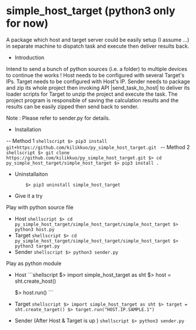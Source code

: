 # simple_host_target (python3 only for now)
A package which host and target server could be easily setup (I assume ...) in separate machine to dispatch task and execute then deliver results back.

 - Introduction

 Intend to send a bunch of python sources (i.e. a folder) to multiple devices to
 continue the works !
 Host needs to be configured with several Target's IPs.
 Target needs to be configured with Host's IP.
 Sender needs to package and zip its whole project then invoking API |send_task_to_host| to deliver its loader scripts for Target to unzip the project and execute the task.
 The project program is responsible of saving the calculation results and the results
 can be easily zipped then send back to sender.

 Note : Please refer to sender.py for details.

 - Installation

  -- Method 1
    ```shellscript
        $> pip3 install git+https://github.com/kilikkuo/py_simple_host_target.git
    ```
  -- Method 2
    ```shellscript
        $> git clone https://github.com/kilikkuo/py_simple_host_target.git
        $> cd py_simple_host_target/simple_host_target
        $> pip3 install .
    ```
 - Uninstallaiton

    ```shellscript
        $> pip3 uninstall simple_host_target
    ```

 - Give it a try

  Play with python source file
   * Host
    ```shellscript
        $> cd py_simple_host_target/simple_host_target/simple_host_target
        $> python3 host.py
    ```
   * Target
    ```shellscript
        $> cd py_simple_host_target/simple_host_target/simple_host_target
        $> python3 target.py
    ```
   * Sender
    ```shellscript
        $> python3 sender.py
    ```

  Play as python module
   * Host
    ```shellscript
        $> import simple_host_target as sht
        $> host = sht.create_host()
        <!-- This is optional
        $> host.setup_target_IPs(["TARGET.IP.SAMPLE.1", "TARGET.IP.SAMPLE.2"])
        -->
        $> host.run()
    ```

   * Target
    ```shellscript
        $> import simple_host_target as sht
        $> target = sht.create_target()
        $> target.run("HOST.IP.SAMPLE.1")
    ```

   * Sender (After Host & Target is up )
    ```shellscript
        $> python3 sender.py
    ```

